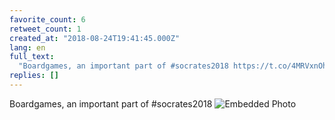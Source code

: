 ```yaml
---
favorite_count: 6
retweet_count: 1
created_at: "2018-08-24T19:41:45.000Z"
lang: en
full_text:
  "Boardgames, an important part of #socrates2018 https://t.co/4MRVxnOhQs"
replies: []
---
```


Boardgames, an important part of #socrates2018
![Embedded Photo](https://twitter-media-coderbyheart.s3.eu-north-1.amazonaws.com/1033076918160162819-DlY5-A-XoAMKar_.jpg)
